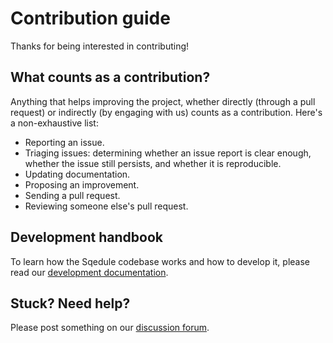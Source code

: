 # Contribution guide

Thanks for being interested in contributing!

## What counts as a contribution?

Anything that helps improving the project, whether directly (through a pull request) or indirectly (by engaging with us) counts as a contribution. Here's a non-exhaustive list:

 * Reporting an issue.
 * Triaging issues: determining whether an issue report is clear enough, whether the issue still persists, and whether it is reproducible.
 * Updating documentation.
 * Proposing an improvement.
 * Sending a pull request.
 * Reviewing someone else's pull request.

## Development handbook

To learn how the Sqedule codebase works and how to develop it, please read our [development documentation](devdocs/README.md).

## Stuck? Need help?

Please post something on our [discussion forum](https://github.com/fullstaq-labs/sqedule/discussions).
